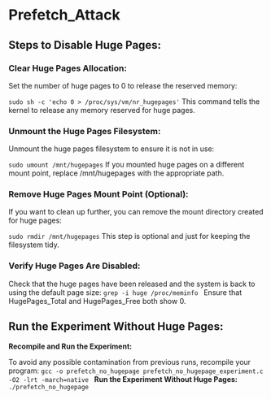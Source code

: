 # Prefetch_Attack

## Steps to Disable Huge Pages:
### Clear Huge Pages Allocation:

Set the number of huge pages to 0 to release the reserved memory:

`sudo sh -c 'echo 0 > /proc/sys/vm/nr_hugepages'`
This command tells the kernel to release any memory reserved for huge pages.

### Unmount the Huge Pages Filesystem:

Unmount the huge pages filesystem to ensure it is not in use:

`sudo umount /mnt/hugepages`
If you mounted huge pages on a different mount point, replace /mnt/hugepages with the appropriate path.

### Remove Huge Pages Mount Point (Optional):

If you want to clean up further, you can remove the mount directory created for huge pages:

`sudo rmdir /mnt/hugepages`
This step is optional and just for keeping the filesystem tidy.

### Verify Huge Pages Are Disabled:

Check that the huge pages have been released and the system is back to using the default page size:
`grep -i huge /proc/meminfo
`
Ensure that HugePages_Total and HugePages_Free both show 0.

## Run the Experiment Without Huge Pages:
**Recompile and Run the Experiment:**

To avoid any possible contamination from previous runs, recompile your program:
`gcc -o prefetch_no_hugepage prefetch_no_hugepage_experiment.c -O2 -lrt -march=native
`
**Run the Experiment Without Huge Pages:**
`./prefetch_no_hugepage
`


